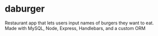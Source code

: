 # daburger
Restaurant app that lets users input names of burgers they want to eat. Made with MySQL, Node, Express, Handlebars, and a custom ORM
